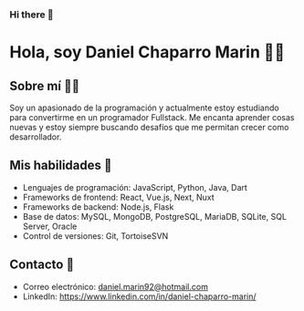 ### Hi there 👋

# Hola, soy Daniel Chaparro Marin 👋😁

## Sobre mí 💁‍♂️
Soy un apasionado de la programación y actualmente estoy estudiando para convertirme en un programador Fullstack. Me encanta aprender cosas nuevas y estoy siempre buscando desafíos que me permitan crecer como desarrollador.

## Mis habilidades 💪
- Lenguajes de programación: JavaScript, Python, Java, Dart
- Frameworks de frontend: React, Vue.js, Next, Nuxt
- Frameworks de backend: Node.js, Flask
- Base de datos: MySQL, MongoDB, PostgreSQL, MariaDB, SQLite, SQL Server, Oracle
- Control de versiones: Git, TortoiseSVN

## Contacto 📒
- Correo electrónico: daniel.marin92@hotmail.com
- LinkedIn: https://www.linkedin.com/in/daniel-chaparro-marin/


<!--
**iDylaan/iDylaan** is a ✨ _special_ ✨ repository because its `README.md` (this file) appears on your GitHub profile.

Here are some ideas to get you started:

- 🔭 I’m currently working on ...
- 🌱 I’m currently learning ...
- 👯 I’m looking to collaborate on ...
- 🤔 I’m looking for help with ...
- 💬 Ask me about ...
- 📫 How to reach me: ...
- 😄 Pronouns: ...
- ⚡ Fun fact: ...
-->
